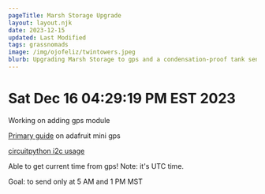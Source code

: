 ```yaml
---
pageTitle: Marsh Storage Upgrade  
layout: layout.njk
date: 2023-12-15
updated: Last Modified 
tags: grassnomads 
image: /img/ojofeliz/twintowers.jpeg
blurb: Upgrading Marsh Storage to gps and a condensation-proof tank sensor 
---
```



# Sat Dec 16 04:29:19 PM EST 2023

Working on adding gps module

[Primary guide](https://learn.adafruit.com/adafruit-mini-gps-pa1010d-module) on adafruit mini gps

[circuitpython i2c usage](https://learn.adafruit.com/adafruit-mini-gps-pa1010d-module/circuitpython-python-i2c-usage)

Able to get current time from gps!  Note: it's UTC time.

Goal: to send only at 5 AM and 1 PM MST 
